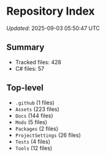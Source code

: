 # Repository Index

_Updated_: 2025-09-03 05:50:47 UTC

## Summary
- Tracked files: 428
- C# files: 57

## Top-level
- `.github` (1 files)
- `Assets` (223 files)
- `Docs` (144 files)
- `Mods` (5 files)
- `Packages` (2 files)
- `ProjectSettings` (26 files)
- `Tests` (4 files)
- `Tools` (12 files)
